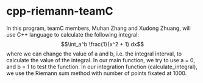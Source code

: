 # cpp-riemann-teamC

In this program, teamC members, Muhan Zhang and Xudong Zhuang, will use C++ language to calculate the following integral:
$$\int_a^b \frac{1}{x^2 + 1} dx$$
where we can change the value of a and b, i.e. the integral interval, to calculate the value of the integral. In our main function, we try to use a = 0, and b = 1 to test the function. In our integration function (calculate_integral), we use the Riemann sum method with number of points fixated at 1000.
